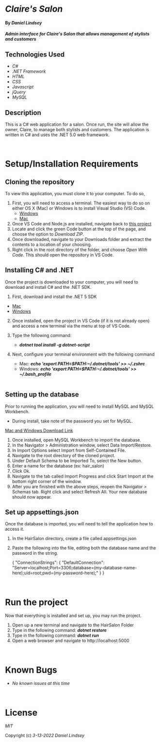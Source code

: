 # _Claire's Salon_

#### By _Daniel Lindsey_

#### _Admin interface for Claire's Salon that allows management of stylists and customers_

## Technologies Used

- _C#_
- _.NET Framework_
- _HTML_
- _CSS_
- _Javascript_
- _jQuery_
- _MySQL_

## Description

This is a C# web application for a salon. Once run, the site will allow the owner, Claire, to manage both stylists and customers. The application is written in C# and uses the .NET 5.0 web framework.

<br>

# Setup/Installation Requirements

## Cloning the repository

To view this application, you must clone it to your computer. To do so,

1. First, you will need to access a terminal. The easiest way to do so on either OS X (Mac) or Windows is to install Visual Studio (VS) Code.
   - [Windows](https://code.visualstudio.com/docs/?dv=win64user)
   - [Mac](https://code.visualstudio.com/docs/?dv=osx)
2. Once VS Code and Node.js are installed, navigate back to [this project](https://github.com/dlinds/VendorAndOrder.Solution)
3. Locate and click the green Code button at the top of the page, and choose the option to _Download ZIP_.
4. Once downloaded, navigate to your Downloads folder and extract the contents to a location of your choosing.
5. Right click in the root directory of the folder, and choose _Open With Code_. This should open the repository in VS Code.

## Installing C# and .NET

Once the project is downloaded to your computer, you will need to download and install C# and the .NET SDK.

1. First, download and install the .NET 5 SDK

- [Mac](https://dotnet.microsoft.com/download/dotnet/thank-you/sdk-5.0.401-macos-x64-installer)
- [Windows](https://dotnet.microsoft.com/download/dotnet/thank-you/sdk-5.0.401-windows-x64-installer)

2. Once installed, open the project in VS Code (if it is not already open)
   and access a new terminal via the menu at top of VS Code.
3. Type the following command:
   - **_dotnet tool install -g dotnet-script_**
4. Next, configure your terminal environment with the following command

   - Mac: **_echo 'export PATH=$PATH:~/.dotnet/tools' >> ~/.zshrc_**
   - Windows: **_echo 'export PATH=$PATH:~/.dotnet/tools' >> ~/.bash_profile_**
     <br>
     <br>

## Setting up the database

Prior to running the application, you will need to install MySQL and MySQL Workbench.

- During install, take note of the password you set for MySQL.
  <br>

[Mac and Windows Download Link](https://dev.mysql.com/downloads/workbench/)

1. Once installed, open MySQL Workbench to import the database.
2. In the Navigator > Administration window, select Data Import/Restore.
3. In Import Options select Import from Self-Contained File.
4. Navigate to the root directory of the cloned project.
5. Under Default Schema to be Imported To, select the New button.
6. Enter a name for the database (ex: hair_salon)
7. Click Ok.
8. Navigate to the tab called Import Progress and click Start Import at the bottom right corner of the window.
9. After you are finished with the above steps, reopen the Navigator > Schemas tab. Right click and select Refresh All. Your new database should now appear.

## Set up appsettings.json

Once the database is imported, you will need to tell the application how to access it.

1. In the HairSalon directory, create a file called appsettings.json
2. Paste the following into the file, editing both the database name and the password in the string.

   {
   "ConnectionStrings": {
   "DefaultConnection": "Server=localhost;Port=3306;database=(my-database-name-here);uid=root;pwd=(my-password-here);"
   }
   }

<br>
 
# Run the project
  Now that everything is installed and set up, you may run the project.

1. Open up a new terminal and navigate to the HairSalon Folder
2. Type in the following command: **_dotnet restore_**
3. Type in the following command: **_dotnet run_**
4. Open a web browser and navigate to http://localhost:5000

<br>

# Known Bugs

- _No known issues at this time_

<br>

# License

_MIT_

Copyright (c) _3-13-2022_ _Daniel Lindsey_
